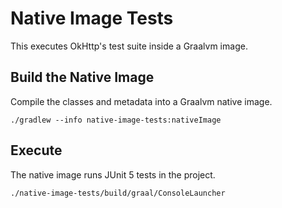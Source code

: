Native Image Tests
==================

This executes OkHttp's test suite inside a Graalvm image.

Build the Native Image
----------------------

Compile the classes and metadata into a Graalvm native image.

```
./gradlew --info native-image-tests:nativeImage
```

Execute
-------

The native image runs JUnit 5 tests in the project.

```
./native-image-tests/build/graal/ConsoleLauncher
```

